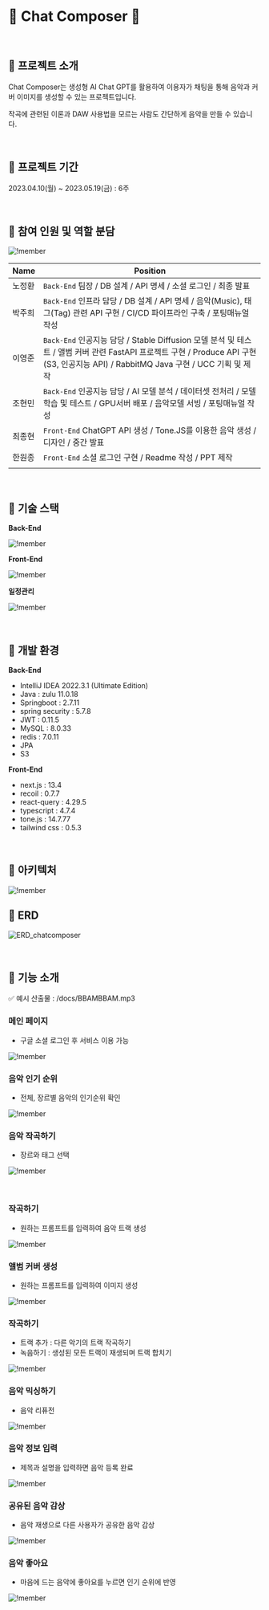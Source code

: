 # :musical_keyboard: Chat Composer :musical_keyboard:

<br/>

## :musical_note: 프로젝트 소개

Chat Composer는 생성형 AI Chat GPT를 활용하여 이용자가 채팅을 통해 음악과 커버 이미지를 생성할 수 있는 프로젝트입니다.

작곡에 관련된 이론과 DAW 사용법을 모르는 사람도 간단하게 음악을 만들 수 있습니다.

<br/>

## :musical_note: 프로젝트 기간

2023.04.10(월) ~ 2023.05.19(금) : 6주

<br/>

## :musical_note: 참여 인원 및 역할 분담

![!member](./docs/member.png)

| Name   | Position                                                                                                                                                                            |
| ------ | ----------------------------------------------------------------------------------------------------------------------------------------------------------------------------------- |
| 노정환 | `Back-End` 팀장 / DB 설계 / API 명세 / 소셜 로그인 / 최종 발표                                                                                                                      |
| 박주희 | `Back-End` 인프라 담당 / DB 설계 / API 명세 / 음악(Music), 태그(Tag) 관련 API 구현 / CI/CD 파이프라인 구축 / 포팅매뉴얼 작성                                                        |
| 이영준 | `Back-End` 인공지능 담당 / Stable Diffusion 모델 분석 및 테스트 / 앨범 커버 관련 FastAPI 프로젝트 구현 / Produce API 구현(S3, 인공지능 API) / RabbitMQ Java 구현 / UCC 기획 및 제작 |
| 조현민 | `Back-End` 인공지능 담당 / AI 모델 분석 / 데이터셋 전처리 / 모델 학습 및 테스트 / GPU서버 배포 / 음악모델 서빙 / 포팅매뉴얼 작성                                                    |
| 최종현 | `Front-End` ChatGPT API 생성 / Tone.JS를 이용한 음악 생성 / 디자인 / 중간 발표                                                                                                      |
| 한원종 | `Front-End` 소셜 로그인 구현 / Readme 작성 / PPT 제작                                                                                                                               |
|        |

<br/>

## :musical_note: 기술 스택

**Back-End**

![!member](./docs/backstack.png)

**Front-End**

![!member](./docs/frontstack.png)

**일정관리**

![!member](./docs/costack.png)

<br/>

## :musical_note: 개발 환경

**Back-End**

-   IntelliJ IDEA 2022.3.1 (Ultimate Edition)
-   Java : zulu 11.0.18
-   Springboot : 2.7.11
-   spring security : 5.7.8
-   JWT : 0.11.5
-   MySQL : 8.0.33
-   redis : 7.0.11
-   JPA
-   S3

**Front-End**

-   next.js : 13.4
-   recoil : 0.7.7
-   react-query : 4.29.5
-   typescript : 4.7.4
-   tone.js : 14.7.77
-   tailwind css : 0.5.3

<br/>

## :musical_note: 아키텍처

![!member](./docs/architecture.png)

## :musical_note: ERD

![ERD_chatcomposer](./docs/ERD_chatcomposer.png)

<br/>

## :musical_note: 기능 소개

:white_check_mark: 예시 산출물 : /docs/BBAMBBAM.mp3

### 메인 페이지

-   구글 소셜 로그인 후 서비스 이용 가능

![!member](./docs/1.gif)

### 음악 인기 순위

-   전체, 장르별 음악의 인기순위 확인

![!member](./docs/2.gif)

### 음악 작곡하기

-   장르와 태그 선택

![!member](./docs/3.gif)

<br/>

### 작곡하기

-   원하는 프롬프트를 입력하여 음악 트랙 생성

![!member](./docs/4.gif)

### 앨범 커버 생성

-   원하는 프롬프트를 입력하여 이미지 생성

![!member](./docs/5.gif)

### 작곡하기

-   트랙 추가 : 다른 악기의 트랙 작곡하기
-   녹음하기 : 생성된 모든 트랙이 재생되며 트랙 합치기

![!member](./docs/6.gif)

### 음악 믹싱하기

-   음악 리퓨전

![!member](./docs/7.gif)

### 음악 정보 입력

-   제목과 설명을 입력하면 음악 등록 완료

![!member](./docs/8.gif)

### 공유된 음악 감상

-   음악 재생으로 다른 사용자가 공유한 음악 감상

![!member](./docs/9.gif)

### 음악 좋아요

-   마음에 드는 음악에 좋아요를 누르면 인기 순위에 반영

![!member](./docs/10.gif)
